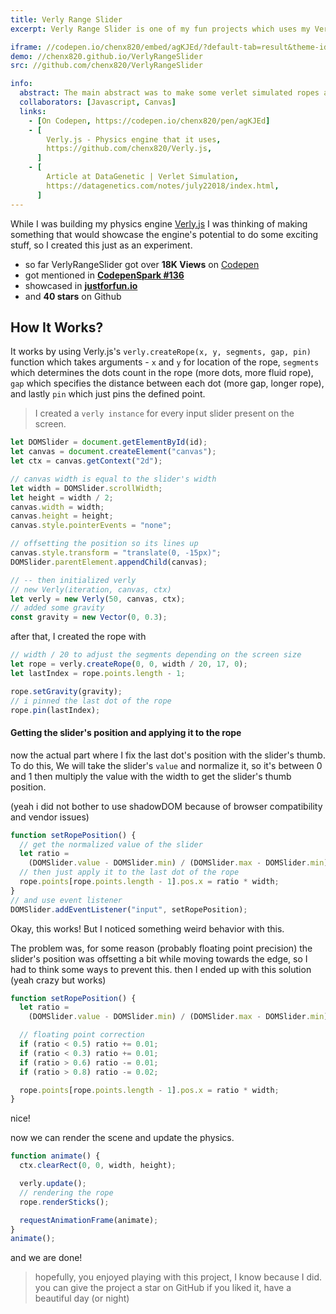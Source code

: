 ```yaml
---
title: Verly Range Slider
excerpt: Verly Range Slider is one of my fun projects which uses my Verly.js physics engine, and it also got mentioned in CodepenSpark. verly range slider got viral on the net and got over 15K views on codepen.io. It uses Verlet physics to simulate those delightful dangly sliders.

iframe: //codepen.io/chenx820/embed/agKJEd/?default-tab=result&theme-id=light
demo: //chenx820.github.io/VerlyRangeSlider
src: //github.com/chenx820/VerlyRangeSlider

info:
  abstract: The main abstract was to make some verlet simulated ropes and connect them to the rang slider's thumb and let them sway
  collaborators: [Javascript, Canvas]
  links:
    - [On Codepen, https://codepen.io/chenx820/pen/agKJEd]
    - [
        Verly.js - Physics engine that it uses,
        https://github.com/chenx820/Verly.js,
      ]
    - [
        Article at DataGenetic | Verlet Simulation,
        https://datagenetics.com/notes/july22018/index.html,
      ]
---
```


While I was building my physics engine [Verly.js](http://chenx820.github.io/Verly.js) I was thinking of making something that would showcase the engine's potential to do some exciting stuff, so I created this just as an experiment.

- so far VerlyRangeSlider got over **18K Views** on [Codepen](https://codepen.io/chenx820/pen/agKJEd)
- got mentioned in **[CodepenSpark #136](https://codepen.io/spark/136)**
- showcased in **[justforfun.io](https://justforfun.io/post/verly-range-slider)**
- and **40 stars** on Github

## How It Works?

It works by using Verly.js's `verly.createRope(x, y, segments, gap, pin)` function which takes arguments - `x` and `y` for location of the rope, `segments` which determines the dots count in the rope (more dots, more fluid rope), `gap` which specifies the distance between each dot (more gap, longer rope), and lastly `pin` which just pins the defined point.

> I created a `verly instance` for every input slider present on the screen.

```js {18}
let DOMSlider = document.getElementById(id);
let canvas = document.createElement("canvas");
let ctx = canvas.getContext("2d");

// canvas width is equal to the slider's width
let width = DOMSlider.scrollWidth;
let height = width / 2;
canvas.width = width;
canvas.height = height;
canvas.style.pointerEvents = "none";

// offsetting the position so its lines up
canvas.style.transform = "translate(0, -15px)";
DOMSlider.parentElement.appendChild(canvas);

// -- then initialized verly
// new Verly(iteration, canvas, ctx)
let verly = new Verly(50, canvas, ctx);
// added some gravity
const gravity = new Vector(0, 0.3);
```

after that, I created the rope with

```js {2}
// width / 20 to adjust the segments depending on the screen size
let rope = verly.createRope(0, 0, width / 20, 17, 0);
let lastIndex = rope.points.length - 1;

rope.setGravity(gravity);
// i pinned the last dot of the rope
rope.pin(lastIndex);
```

#### Getting the slider's position and applying it to the rope

now the actual part where I fix the last dot's position with the slider's thumb.
To do this,
We will take the slider's `value` and normalize it, so it's between 0 and 1 then multiply the value with the width to get the slider's thumb position.

(yeah i did not bother to use shadowDOM because of browser compatibility and vendor issues)

```js {3}
function setRopePosition() {
  // get the normalized value of the slider
  let ratio =
    (DOMSlider.value - DOMSlider.min) / (DOMSlider.max - DOMSlider.min);
  // then just apply it to the last dot of the rope
  rope.points[rope.points.length - 1].pos.x = ratio * width;
}
// and use event listener
DOMSlider.addEventListener("input", setRopePosition);
```

Okay, this works!
But I noticed something weird behavior with this.

The problem was, for some reason (probably floating point precision) the slider's position was offsetting a bit while moving towards the edge, so I had to think some ways to prevent this. then I ended up with this solution (yeah crazy but works)

```js {4-8}
function setRopePosition() {
  let ratio =
    (DOMSlider.value - DOMSlider.min) / (DOMSlider.max - DOMSlider.min);

  // floating point correction
  if (ratio < 0.5) ratio += 0.01;
  if (ratio < 0.3) ratio += 0.01;
  if (ratio > 0.6) ratio -= 0.01;
  if (ratio > 0.8) ratio -= 0.02;

  rope.points[rope.points.length - 1].pos.x = ratio * width;
}
```

nice!

now we can render the scene and update the physics.

```js
function animate() {
  ctx.clearRect(0, 0, width, height);

  verly.update();
  // rendering the rope
  rope.renderSticks();

  requestAnimationFrame(animate);
}
animate();
```

and we are done!

> hopefully, you enjoyed playing with this project, I know because I did.
> you can give the project a star on GitHub if you liked it, have a beautiful day (or night)
